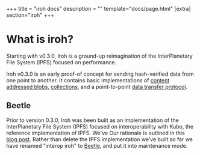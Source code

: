 +++
title = "iroh docs"
description = ""
template="docs/page.html"
[extra]
section="iroh"
+++

# What is iroh?
Starting with v0.3.0, Iroh is a ground-up reimagination of the InterPlanetary File System (IPFS) focused on performance.

Iroh v0.3.0 is an early proof-of concept for sending hash-verified data from one point to another. It contains basic implementations of [content addressed blobs](/design/iroh/#content-addressed-blobs), [collections](/design/iroh/#collections), and a point-to-point [data transfer protocol](/design/iroh/#data-transfer).

## Beetle
Prior to version 0.3.0, Iroh was been built as an implementation of the InterPlanetary File System (IPFS) focused on interoperability with Kubo, the reference implementation of IPFS. We've  Our rationale is outlined in this [blog post](https://www.n0.computer/blog/a-new-direction-for-iroh/). Rather than delete the IPFS implementation we’ve built so far we have renamed "interop iroh" to [Beetle](https://iroh.computer/docs/beetle), and put it into maintenance mode.

